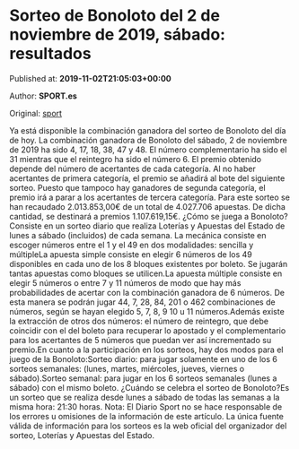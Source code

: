 
# Sorteo de Bonoloto del 2 de noviembre de 2019, sábado: resultados

Published at: **2019-11-02T21:05:03+00:00**

Author: **SPORT.es**

Original: [sport](https://www.sport.es/es/noticias/sorteo-loterias/sorteo-de-bonoloto-del-2-de-noviembre-de-2019-sabado-resultados-7712078)

Ya está disponible la combinación ganadora del sorteo de Bonoloto del día de hoy.
La combinación ganadora de Bonoloto del sábado, 2 de noviembre de 2019 ha sido 4, 17, 18, 38, 47 y 48. El número complementario ha sido el 31 mientras que el reintegro ha sido el número 6.
El premio obtenido depende del número de acertantes de cada categoría. Al no haber acertantes de primera categoría, el premio se añadirá al bote del siguiente sorteo. Puesto que tampoco hay ganadores de segunda categoría, el premio irá a parar a los acertantes de tercera categoría. Para este sorteo se han recaudado 2.013.853,00€ de un total de 4.027.706 apuestas. De dicha cantidad, se destinará a premios 1.107.619,15€.
¿Cómo se juega a Bonoloto?Consiste en un sorteo diario que realiza Loterías y Apuestas del Estado de lunes a sábado (incluidos) de cada semana. La mecánica consiste en escoger números entre el 1 y el 49 en dos modalidades: sencilla y múltipleLa apuesta simple consiste en elegir 6 números de los 49 disponibles en cada uno de los 8 bloques existentes por boleto. Se jugarán tantas apuestas como bloques se utilicen.La apuesta múltiple consiste en elegir 5 números o entre 7 y 11 números de modo que hay más probabilidades de acertar con la combinación ganadora de 6 números. De esta manera se podrán jugar 44, 7, 28, 84, 201 o 462 combinaciones de números, según se hayan elegido 5, 7, 8, 9 10 u 11 números.Además existe la extracción de otros dos números: el número de reintegro, que debe coincidir con el del boleto para recuperar lo apostado y el complementario para los acertantes de 5 números que puedan ver así incrementado su premio.En cuanto a la participación en los sorteos, hay dos modos para el juego de la Bonoloto:Sorteo diario: para jugar solamente en uno de los 6 sorteos semanales: (lunes, martes, miércoles, jueves, viernes o sábado).Sorteo semanal: para jugar en los 6 sorteos semanales (lunes a sábado) con el mismo boleto.
¿Cuándo se celebra el sorteo de Bonoloto?Es un sorteo que se realiza desde lunes a sábado de todas las semanas a la misma hora: 21:30 horas.
Nota: El Diario Sport no se hace responsable de los errores u omisiones de la información de este artículo. La única fuente válida de información para los sorteos es la web oficial del organizador del sorteo, Loterías y Apuestas del Estado.
